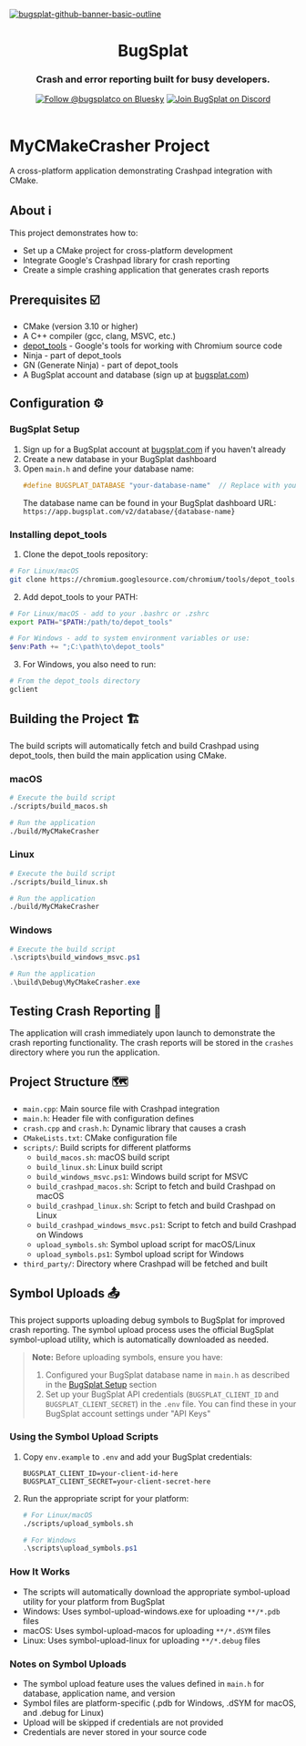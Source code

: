 [![bugsplat-github-banner-basic-outline](https://user-images.githubusercontent.com/20464226/149019306-3186103c-5315-4dad-a499-4fd1df408475.png)](https://bugsplat.com)
<br/>

# <div align="center">BugSplat</div>

### **<div align="center">Crash and error reporting built for busy developers.</div>**

<div align="center">
    <a href="https://bsky.app/profile/bugsplatco.bsky.social"><img alt="Follow @bugsplatco on Bluesky" src="https://img.shields.io/badge/dynamic/json?url=https%3A%2F%2Fpublic.api.bsky.app%2Fxrpc%2Fapp.bsky.actor.getProfile%2F%3Factor%3Dbugsplatco.bsky.social&query=%24.followersCount&style=social&logo=bluesky&label=Follow%20%40bugsplatco.bsky.social"></a>
    <a href="https://discord.gg/bugsplat"><img alt="Join BugSplat on Discord" src="https://img.shields.io/discord/664965194799251487?label=Join%20Discord&logo=Discord&style=social"></a>
</div>

<br/>

# MyCMakeCrasher Project

A cross-platform application demonstrating Crashpad integration with CMake.

## About ℹ️

This project demonstrates how to:
- Set up a CMake project for cross-platform development
- Integrate Google's Crashpad library for crash reporting
- Create a simple crashing application that generates crash reports

## Prerequisites ☑️

- CMake (version 3.10 or higher)
- A C++ compiler (gcc, clang, MSVC, etc.)
- [depot_tools](https://commondatastorage.googleapis.com/chrome-infra-docs/flat/depot_tools/docs/html/depot_tools_tutorial.html#_setting_up) - Google's tools for working with Chromium source code
- Ninja - part of depot_tools
- GN (Generate Ninja) - part of depot_tools
- A BugSplat account and database (sign up at [bugsplat.com](https://www.bugsplat.com))

## Configuration ⚙️

### BugSplat Setup

1. Sign up for a BugSplat account at [bugsplat.com](https://www.bugsplat.com) if you haven't already
2. Create a new database in your BugSplat dashboard
3. Open `main.h` and define your database name:
   ```cpp
   #define BUGSPLAT_DATABASE "your-database-name"  // Replace with your database name from BugSplat
   ```
   The database name can be found in your BugSplat dashboard URL: `https://app.bugsplat.com/v2/database/{database-name}`

### Installing depot_tools

1. Clone the depot_tools repository:

```bash
# For Linux/macOS
git clone https://chromium.googlesource.com/chromium/tools/depot_tools.git
```

2. Add depot_tools to your PATH:

```bash
# For Linux/macOS - add to your .bashrc or .zshrc
export PATH="$PATH:/path/to/depot_tools"
```

```powershell
# For Windows - add to system environment variables or use:
$env:Path += ";C:\path\to\depot_tools"
```

3. For Windows, you also need to run:

```powershell
# From the depot_tools directory
gclient
```

## Building the Project 🏗️

The build scripts will automatically fetch and build Crashpad using depot_tools, then build the main application using CMake.

### macOS

```bash
# Execute the build script
./scripts/build_macos.sh

# Run the application
./build/MyCMakeCrasher
```

### Linux

```bash
# Execute the build script
./scripts/build_linux.sh

# Run the application
./build/MyCMakeCrasher
```

### Windows

```powershell
# Execute the build script
.\scripts\build_windows_msvc.ps1

# Run the application
.\build\Debug\MyCMakeCrasher.exe
```

## Testing Crash Reporting 🧪

The application will crash immediately upon launch to demonstrate the crash reporting functionality. The crash reports will be stored in the `crashes` directory where you run the application.

## Project Structure 🗺️

- `main.cpp`: Main source file with Crashpad integration
- `main.h`: Header file with configuration defines
- `crash.cpp` and `crash.h`: Dynamic library that causes a crash
- `CMakeLists.txt`: CMake configuration file
- `scripts/`: Build scripts for different platforms
  - `build_macos.sh`: macOS build script
  - `build_linux.sh`: Linux build script
  - `build_windows_msvc.ps1`: Windows build script for MSVC
  - `build_crashpad_macos.sh`: Script to fetch and build Crashpad on macOS
  - `build_crashpad_linux.sh`: Script to fetch and build Crashpad on Linux
  - `build_crashpad_windows_msvc.ps1`: Script to fetch and build Crashpad on Windows
  - `upload_symbols.sh`: Symbol upload script for macOS/Linux
  - `upload_symbols.ps1`: Symbol upload script for Windows
- `third_party/`: Directory where Crashpad will be fetched and built 

## Symbol Uploads 📤

This project supports uploading debug symbols to BugSplat for improved crash reporting. The symbol upload process uses the official BugSplat symbol-upload utility, which is automatically downloaded as needed.

> **Note:** Before uploading symbols, ensure you have:
> 1. Configured your BugSplat database name in `main.h` as described in the [BugSplat Setup](#bugsplat-setup) section
> 2. Set up your BugSplat API credentials (`BUGSPLAT_CLIENT_ID` and `BUGSPLAT_CLIENT_SECRET`) in the `.env` file. You can find these in your BugSplat account settings under "API Keys"

### Using the Symbol Upload Scripts

1. Copy `env.example` to `.env` and add your BugSplat credentials:
   ```
   BUGSPLAT_CLIENT_ID=your-client-id-here
   BUGSPLAT_CLIENT_SECRET=your-client-secret-here
   ```

2. Run the appropriate script for your platform:
   ```bash
   # For Linux/macOS
   ./scripts/upload_symbols.sh
   ```
   ```powershell
   # For Windows
   .\scripts\upload_symbols.ps1
   ```

### How It Works

- The scripts will automatically download the appropriate symbol-upload utility for your platform from BugSplat
- Windows: Uses symbol-upload-windows.exe for uploading `**/*.pdb` files
- macOS: Uses symbol-upload-macos for uploading `**/*.dSYM` files
- Linux: Uses symbol-upload-linux for uploading `**/*.debug` files

### Notes on Symbol Uploads

- The symbol upload feature uses the values defined in `main.h` for database, application name, and version
- Symbol files are platform-specific (.pdb for Windows, .dSYM for macOS, and .debug for Linux)
- Upload will be skipped if credentials are not provided
- Credentials are never stored in your source code
